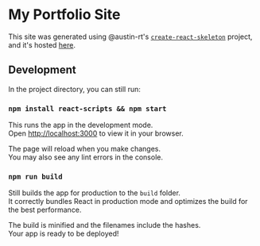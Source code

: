# My Portfolio Site

This site was generated using @austin-rt's [`create-react-skeleton`](https://github.com/austin-rt/create-react-skeleton) project, and it's hosted [here](https://jeremyharrell.net/).

## Development

In the project directory, you can still run:

### `npm install react-scripts && npm start`

This runs the app in the development mode.\
Open [http://localhost:3000](http://localhost:3000) to view it in your browser.

The page will reload when you make changes.\
You may also see any lint errors in the console.

### `npm run build`

Still builds the app for production to the `build` folder.\
It correctly bundles React in production mode and optimizes the build for the best performance.

The build is minified and the filenames include the hashes.\
Your app is ready to be deployed!

